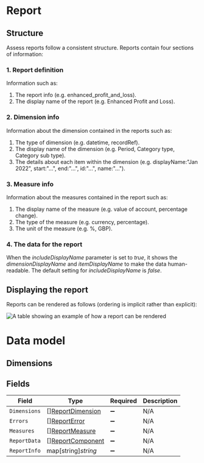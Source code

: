 # Report

## Structure

Assess reports follow a consistent structure. Reports contain four sections of information:

### 1. Report definition

Information such as:

  1. The report info (e.g. enhanced_profit_and_loss).
  2. The display name of the report (e.g. Enhanced Profit and Loss).
  
### 2. Dimension info

Information about the dimension contained in the reports such as:

  1. The type of dimension (e.g. datetime, recordRef).
  2. The display name of the dimension (e.g. Period, Category type, Category sub type).
  3. The details about each item within the dimension (e.g. displayName:"Jan 2022", start:"...", end:"...", id:"...", name:"...").

### 3. Measure info

Information about the measures contained in the report such as:

  1. The display name of the measure (e.g. value of account, percentage change).
  2. The type of the measure (e.g. currency, percentage).
  3. The unit of the measure (e.g. %, GBP).
  
### 4. The data for the report

When the *includeDisplayName* parameter is set to *true*, it shows the *dimensionDisplayName* and *itemDisplayName* to make the data human-readable. The default setting for *includeDisplayName* is *false*.


## Displaying the report

Reports can be rendered as follows (ordering is implicit rather than explicit):

![A table showing an example of how a report can be rendered](https://files.readme.io/1fa20ca-Report1.png)

# Data model

## Dimensions


## Fields

| Field                                                       | Type                                                        | Required                                                    | Description                                                 |
| ----------------------------------------------------------- | ----------------------------------------------------------- | ----------------------------------------------------------- | ----------------------------------------------------------- |
| `Dimensions`                                                | [][ReportDimension](../../models/shared/reportdimension.md) | :heavy_minus_sign:                                          | N/A                                                         |
| `Errors`                                                    | [][ReportError](../../models/shared/reporterror.md)         | :heavy_minus_sign:                                          | N/A                                                         |
| `Measures`                                                  | [][ReportMeasure](../../models/shared/reportmeasure.md)     | :heavy_minus_sign:                                          | N/A                                                         |
| `ReportData`                                                | [][ReportComponent](../../models/shared/reportcomponent.md) | :heavy_minus_sign:                                          | N/A                                                         |
| `ReportInfo`                                                | map[string]*string*                                         | :heavy_minus_sign:                                          | N/A                                                         |